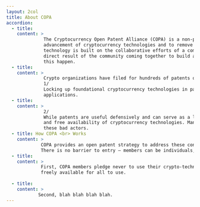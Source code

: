 ```yaml
---
layout: 2col
title: About COPA
accordion:
  - title:
    content: >   
              The Cryptocurrency Open Patent Alliance (COPA) is a non-profit community of like-minded people and companies formed to encourage the adoption and
              advancement of cryptocurrency technologies and to remove patents as a barrier to growth and innovation. COPA acknowledges that cryptocurrency 
              technology is built on the collaborative efforts of a community made up of developers, engineers, and designers. The success of cryptocurrency is a 
              direct result of the community coming together to build and develop upon existing technologies for the benefit of all, and we believe COPA will help 
              this happen.
  - title: 
    content: > 
              Crypto organizations have filed for hundreds of patents on cryptocurrency technology and continue to do so in large numbers, causing some concerns:
              1/
              Locking up foundational cryptocurrency technologies in patents stifles innovation and the adoption of these technologies in new and improved
              applications.
  - title:
    content: > 
              2/
              While patents are useful defensively and can serve as a lawsuit deterrent, misguided and offensive use of patents by bad actors threatens the growth  
              and free availability of cryptocurrency technologies. Many crypto companies do not own patents and are unable to adequately deter or defend against 
              these bad actors.
  - title: How COPA <br> Works
    content: > 
             COPA provides an open patent strategy to address these concerns. Anyone can join and benefit from COPA, regardless of whether they have patents or not.
             There is no barrier to entry – members can be individuals, start-ups, small companies, or large corporations. This is how COPA works:
  - title:
    content: > 
             First, COPA members pledge never to use their crypto-technology patents against anyone, except for defensive reasons, effectively making their patents
             freely available for all to use.
            
  - title:
    content: > 
            Second, blah blah blah blah.    
---
```


